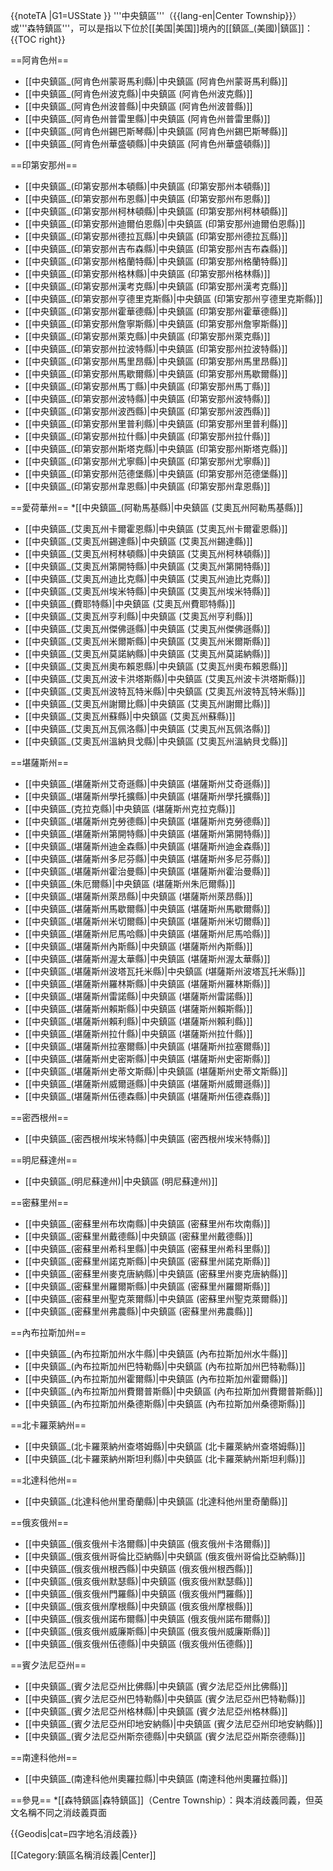 {{noteTA
|G1=USState
}}
'''中央鎮區'''（{{lang-en|Center Township}}）或'''森特鎮區'''，可以是指以下位於[[美国|美国]]境內的[[鎮區_(美國)|鎮區]]：
{{TOC right}}

==阿肯色州==
* [[中央鎮區_(阿肯色州蒙哥馬利縣)|中央鎮區 (阿肯色州蒙哥馬利縣)]]
* [[中央鎮區_(阿肯色州波克縣)|中央鎮區 (阿肯色州波克縣)]]
* [[中央鎮區_(阿肯色州波普縣)|中央鎮區 (阿肯色州波普縣)]]
* [[中央鎮區_(阿肯色州普雷里縣)|中央鎮區 (阿肯色州普雷里縣)]]
* [[中央鎮區_(阿肯色州錫巴斯琴縣)|中央鎮區 (阿肯色州錫巴斯琴縣)]]
* [[中央鎮區_(阿肯色州華盛頓縣)|中央鎮區 (阿肯色州華盛頓縣)]]

==印第安那州==
* [[中央鎮區_(印第安那州本頓縣)|中央鎮區 (印第安那州本頓縣)]]
* [[中央鎮區_(印第安那州布恩縣)|中央鎮區 (印第安那州布恩縣)]]
* [[中央鎮區_(印第安那州柯林頓縣)|中央鎮區 (印第安那州柯林頓縣)]]
* [[中央鎮區_(印第安那州迪爾伯恩縣)|中央鎮區 (印第安那州迪爾伯恩縣)]]
* [[中央鎮區_(印第安那州德拉瓦縣)|中央鎮區 (印第安那州德拉瓦縣)]]
* [[中央鎮區_(印第安那州吉布森縣)|中央鎮區 (印第安那州吉布森縣)]]
* [[中央鎮區_(印第安那州格蘭特縣)|中央鎮區 (印第安那州格蘭特縣)]]
* [[中央鎮區_(印第安那州格林縣)|中央鎮區 (印第安那州格林縣)]]
* [[中央鎮區_(印第安那州漢考克縣)|中央鎮區 (印第安那州漢考克縣)]]
* [[中央鎮區_(印第安那州亨德里克斯縣)|中央鎮區 (印第安那州亨德里克斯縣)]]
* [[中央鎮區_(印第安那州霍華德縣)|中央鎮區 (印第安那州霍華德縣)]]
* [[中央鎮區_(印第安那州詹寧斯縣)|中央鎮區 (印第安那州詹寧斯縣)]]
* [[中央鎮區_(印第安那州萊克縣)|中央鎮區 (印第安那州萊克縣)]]
* [[中央鎮區_(印第安那州拉波特縣)|中央鎮區 (印第安那州拉波特縣)]]
* [[中央鎮區_(印第安那州馬里昂縣)|中央鎮區 (印第安那州馬里昂縣)]]
* [[中央鎮區_(印第安那州馬歇爾縣)|中央鎮區 (印第安那州馬歇爾縣)]]
* [[中央鎮區_(印第安那州馬丁縣)|中央鎮區 (印第安那州馬丁縣)]]
* [[中央鎮區_(印第安那州波特縣)|中央鎮區 (印第安那州波特縣)]]
* [[中央鎮區_(印第安那州波西縣)|中央鎮區 (印第安那州波西縣)]]
* [[中央鎮區_(印第安那州里普利縣)|中央鎮區 (印第安那州里普利縣)]]
* [[中央鎮區_(印第安那州拉什縣)|中央鎮區 (印第安那州拉什縣)]]
* [[中央鎮區_(印第安那州斯塔克縣)|中央鎮區 (印第安那州斯塔克縣)]]
* [[中央鎮區_(印第安那州尤寧縣)|中央鎮區 (印第安那州尤寧縣)]]
* [[中央鎮區_(印第安那州范德堡縣)|中央鎮區 (印第安那州范德堡縣)]]
* [[中央鎮區_(印第安那州韋恩縣)|中央鎮區 (印第安那州韋恩縣)]]

==愛荷華州==
*[[中央鎮區_(阿勒馬基縣)|中央鎮區 (艾奧瓦州阿勒馬基縣)]]
* [[中央鎮區_(艾奧瓦州卡爾霍恩縣)|中央鎮區 (艾奧瓦州卡爾霍恩縣)]]
* [[中央鎮區_(艾奧瓦州錫達縣)|中央鎮區 (艾奧瓦州錫達縣)]]
* [[中央鎮區_(艾奧瓦州柯林頓縣)|中央鎮區 (艾奧瓦州柯林頓縣)]]
* [[中央鎮區_(艾奧瓦州第開特縣)|中央鎮區 (艾奧瓦州第開特縣)]]
* [[中央鎮區_(艾奧瓦州迪比克縣)|中央鎮區 (艾奧瓦州迪比克縣)]]
* [[中央鎮區_(艾奧瓦州埃米特縣)|中央鎮區 (艾奧瓦州埃米特縣)]]
* [[中央鎮區_(費耶特縣)|中央鎮區 (艾奧瓦州費耶特縣)]]
* [[中央鎮區_(艾奧瓦州亨利縣)|中央鎮區 (艾奧瓦州亨利縣)]]
* [[中央鎮區_(艾奧瓦州傑佛遜縣)|中央鎮區 (艾奧瓦州傑佛遜縣)]]
* [[中央鎮區_(艾奧瓦州米爾斯縣)|中央鎮區 (艾奧瓦州米爾斯縣)]]
* [[中央鎮區_(艾奧瓦州莫諾納縣)|中央鎮區 (艾奧瓦州莫諾納縣)]]
* [[中央鎮區_(艾奧瓦州奧布賴恩縣)|中央鎮區 (艾奧瓦州奧布賴恩縣)]]
* [[中央鎮區_(艾奧瓦州波卡洪塔斯縣)|中央鎮區 (艾奧瓦州波卡洪塔斯縣)]]
* [[中央鎮區_(艾奧瓦州波特瓦特米縣)|中央鎮區 (艾奧瓦州波特瓦特米縣)]]
* [[中央鎮區_(艾奧瓦州謝爾比縣)|中央鎮區 (艾奧瓦州謝爾比縣)]]
* [[中央鎮區_(艾奧瓦州蘇縣)|中央鎮區 (艾奧瓦州蘇縣)]]
* [[中央鎮區_(艾奧瓦州瓦佩洛縣)|中央鎮區 (艾奧瓦州瓦佩洛縣)]]
* [[中央鎮區_(艾奧瓦州溫納貝戈縣)|中央鎮區 (艾奧瓦州溫納貝戈縣)]]

==堪薩斯州==
* [[中央鎮區_(堪薩斯州艾奇遜縣)|中央鎮區 (堪薩斯州艾奇遜縣)]]
* [[中央鎮區_(堪薩斯州學托擴縣)|中央鎮區 (堪薩斯州學托擴縣)]]
* [[中央鎮區_(克拉克縣)|中央鎮區 (堪薩斯州克拉克縣)]]
* [[中央鎮區_(堪薩斯州克勞德縣)|中央鎮區 (堪薩斯州克勞德縣)]]
* [[中央鎮區_(堪薩斯州第開特縣)|中央鎮區 (堪薩斯州第開特縣)]]
* [[中央鎮區_(堪薩斯州迪金森縣)|中央鎮區 (堪薩斯州迪金森縣)]]
* [[中央鎮區_(堪薩斯州多尼芬縣)|中央鎮區 (堪薩斯州多尼芬縣)]]
* [[中央鎮區_(堪薩斯州霍治曼縣)|中央鎮區 (堪薩斯州霍治曼縣)]]
* [[中央鎮區_(朱厄爾縣)|中央鎮區 (堪薩斯州朱厄爾縣)]]
* [[中央鎮區_(堪薩斯州萊昂縣)|中央鎮區 (堪薩斯州萊昂縣)]]
* [[中央鎮區_(堪薩斯州馬歇爾縣)|中央鎮區 (堪薩斯州馬歇爾縣)]]
* [[中央鎮區_(堪薩斯州米切爾縣)|中央鎮區 (堪薩斯州米切爾縣)]]
* [[中央鎮區_(堪薩斯州尼馬哈縣)|中央鎮區 (堪薩斯州尼馬哈縣)]]
* [[中央鎮區_(堪薩斯州內斯縣)|中央鎮區 (堪薩斯州內斯縣)]]
* [[中央鎮區_(堪薩斯州渥太華縣)|中央鎮區 (堪薩斯州渥太華縣)]]
* [[中央鎮區_(堪薩斯州波塔瓦托米縣)|中央鎮區 (堪薩斯州波塔瓦托米縣)]]
* [[中央鎮區_(堪薩斯州羅林斯縣)|中央鎮區 (堪薩斯州羅林斯縣)]]
* [[中央鎮區_(堪薩斯州雷諾縣)|中央鎮區 (堪薩斯州雷諾縣)]]
* [[中央鎮區_(堪薩斯州賴斯縣)|中央鎮區 (堪薩斯州賴斯縣)]]
* [[中央鎮區_(堪薩斯州賴利縣)|中央鎮區 (堪薩斯州賴利縣)]]
* [[中央鎮區_(堪薩斯州拉什縣)|中央鎮區 (堪薩斯州拉什縣)]]
* [[中央鎮區_(堪薩斯州拉塞爾縣)|中央鎮區 (堪薩斯州拉塞爾縣)]]
* [[中央鎮區_(堪薩斯州史密斯縣)|中央鎮區 (堪薩斯州史密斯縣)]]
* [[中央鎮區_(堪薩斯州史蒂文斯縣)|中央鎮區 (堪薩斯州史蒂文斯縣)]]
* [[中央鎮區_(堪薩斯州威爾遜縣)|中央鎮區 (堪薩斯州威爾遜縣)]]
* [[中央鎮區_(堪薩斯州伍德森縣)|中央鎮區 (堪薩斯州伍德森縣)]]

==密西根州==
* [[中央鎮區_(密西根州埃米特縣)|中央鎮區 (密西根州埃米特縣)]]

==明尼蘇達州==
* [[中央鎮區_(明尼蘇達州)|中央鎮區 (明尼蘇達州)]]

==密蘇里州==
* [[中央鎮區_(密蘇里州布坎南縣)|中央鎮區 (密蘇里州布坎南縣)]]
* [[中央鎮區_(密蘇里州戴德縣)|中央鎮區 (密蘇里州戴德縣)]]
* [[中央鎮區_(密蘇里州希科里縣)|中央鎮區 (密蘇里州希科里縣)]]
* [[中央鎮區_(密蘇里州諾克斯縣)|中央鎮區 (密蘇里州諾克斯縣)]]
* [[中央鎮區_(密蘇里州麥克唐納縣)|中央鎮區 (密蘇里州麥克唐納縣)]]
* [[中央鎮區_(密蘇里州羅爾斯縣)|中央鎮區 (密蘇里州羅爾斯縣)]]
* [[中央鎮區_(密蘇里州聖克萊爾縣)|中央鎮區 (密蘇里州聖克萊爾縣)]]
* [[中央鎮區_(密蘇里州弗農縣)|中央鎮區 (密蘇里州弗農縣)]]

==內布拉斯加州==
* [[中央鎮區_(內布拉斯加州水牛縣)|中央鎮區 (內布拉斯加州水牛縣)]]
* [[中央鎮區_(內布拉斯加州巴特勒縣)|中央鎮區 (內布拉斯加州巴特勒縣)]]
* [[中央鎮區_(內布拉斯加州霍爾縣)|中央鎮區 (內布拉斯加州霍爾縣)]]
* [[中央鎮區_(內布拉斯加州費爾普斯縣)|中央鎮區 (內布拉斯加州費爾普斯縣)]]
* [[中央鎮區_(內布拉斯加州桑德斯縣)|中央鎮區 (內布拉斯加州桑德斯縣)]]

==北卡羅萊納州==
* [[中央鎮區_(北卡羅萊納州查塔姆縣)|中央鎮區 (北卡羅萊納州查塔姆縣)]]
* [[中央鎮區_(北卡羅萊納州斯坦利縣)|中央鎮區 (北卡羅萊納州斯坦利縣)]]

==北達科他州==
* [[中央鎮區_(北達科他州里奇蘭縣)|中央鎮區 (北達科他州里奇蘭縣)]]

==俄亥俄州==
* [[中央鎮區_(俄亥俄州卡洛爾縣)|中央鎮區 (俄亥俄州卡洛爾縣)]]
* [[中央鎮區_(俄亥俄州哥倫比亞納縣)|中央鎮區 (俄亥俄州哥倫比亞納縣)]]
* [[中央鎮區_(俄亥俄州根西縣)|中央鎮區 (俄亥俄州根西縣)]]
* [[中央鎮區_(俄亥俄州默瑟縣)|中央鎮區 (俄亥俄州默瑟縣)]]
* [[中央鎮區_(俄亥俄州門羅縣)|中央鎮區 (俄亥俄州門羅縣)]]
* [[中央鎮區_(俄亥俄州摩根縣)|中央鎮區 (俄亥俄州摩根縣)]]
* [[中央鎮區_(俄亥俄州諾布爾縣)|中央鎮區 (俄亥俄州諾布爾縣)]]
* [[中央鎮區_(俄亥俄州威廉斯縣)|中央鎮區 (俄亥俄州威廉斯縣)]]
* [[中央鎮區_(俄亥俄州伍德縣)|中央鎮區 (俄亥俄州伍德縣)]]

==賓夕法尼亞州==
* [[中央鎮區_(賓夕法尼亞州比佛縣)|中央鎮區 (賓夕法尼亞州比佛縣)]]
* [[中央鎮區_(賓夕法尼亞州巴特勒縣)|中央鎮區 (賓夕法尼亞州巴特勒縣)]]
* [[中央鎮區_(賓夕法尼亞州格林縣)|中央鎮區 (賓夕法尼亞州格林縣)]]
* [[中央鎮區_(賓夕法尼亞州印地安納縣)|中央鎮區 (賓夕法尼亞州印地安納縣)]]
* [[中央鎮區_(賓夕法尼亞州斯奈德縣)|中央鎮區 (賓夕法尼亞州斯奈德縣)]]

==南達科他州==
* [[中央鎮區_(南達科他州奧羅拉縣)|中央鎮區 (南達科他州奧羅拉縣)]]

==參見==
*[[森特鎮區|森特鎮區]]（Centre Township）：與本消歧義同義，但英文名稱不同之消歧義頁面

{{Geodis|cat=四字地名消歧義}}

[[Category:鎮區名稱消歧義|Center]]